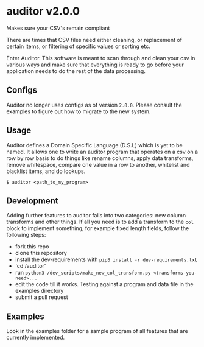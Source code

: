 # auditor v2.0.0
Makes sure your CSV's remain compliant

There are times that CSV files need either cleaning, or replacement of certain items, or filtering 
of specific values or sorting etc. 

Enter Auditor. This software is meant to scan through and clean your csv in various ways and make sure that
everything is ready to go before your application needs to do the rest of the data processing.

## Configs

Auditor no longer uses configs as of version `2.0.0`. Please consult the examples to figure out how to
migrate to the new system.

## Usage

Auditor defines a Domain Specific Language (D.S.L) which is yet to be named. It allows one to write an
auditor program that operates on a csv on a row by row basis to do things like rename columns, apply
data transforms, remove whitespace, compare one value in a row to another, whitelist and blacklist items,
and do lookups.

`$ auditor <path_to_my_program>`

## Development

Adding further features to auditor falls into two categories: new column transforms and other things.
If all you need is to add a transform to the `col` block to implement something, for example fixed length
fields, follow the following steps:

  * fork this repo
  * clone this repository
  * install the dev-requirements with `pip3 install -r dev-requirements.txt`
  * 'cd <repo-clone-directory>/auditor'
  * run `python3 /dev_scripts/make_new_col_transform.py <transforms-you-need>...`
  * edit the code till it works. Testing against a program and data file in the examples directory
  * submit a pull request

## Examples

Look in the examples folder for a sample program of all features that are currently implemented.
